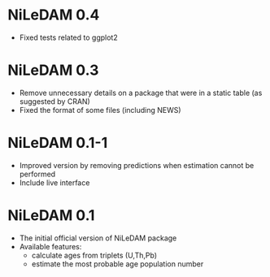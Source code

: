 # NiLeDAM 0.4

* Fixed tests related to ggplot2

# NiLeDAM 0.3

* Remove unnecessary details on a package that were in a static table (as 
suggested by CRAN)
* Fixed the format of some files (including NEWS)

# NiLeDAM 0.1-1

* Improved version by removing predictions when estimation cannot be performed
* Include live interface

# NiLeDAM 0.1

* The initial official version of NiLeDAM package
* Available features:
  * calculate ages from triplets (U,Th,Pb)
  * estimate the most probable age population number
